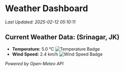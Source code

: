 
# Weather Dashboard

_Last Updated: 2025-02-12 05:10:11_

## Current Weather Data: (Srinagar, JK)
- **Temperature:** 5.0 °C ![Temperature Badge](https://img.shields.io/badge/Temperature-Low%20Temp-blue)
- **Wind Speed:** 2.4 km/h ![Wind Speed Badge](https://img.shields.io/badge/Wind%20Speed-Light%20Wind-blue)

*Powered by Open-Meteo API*
